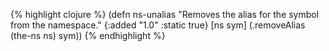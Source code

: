 {% highlight clojure %}
(defn ns-unalias
  "Removes the alias for the symbol from the namespace."
  {:added "1.0"
   :static true}
  [ns sym]
  (.removeAlias (the-ns ns) sym))
{% endhighlight %}

